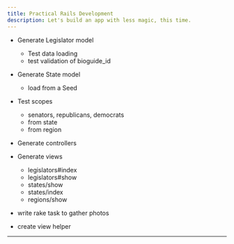 ```yaml
---
title: Practical Rails Development
description: Let's build an app with less magic, this time.
---
```



- Generate Legislator model
  + Test data loading
  + test validation of bioguide_id
- Generate State model
  + load from a Seed
- Test scopes
  + senators, republicans, democrats
  + from state
  + from region
- Generate controllers
- Generate views
  + legislators#index
  + legislators#show
  + states/show
  + states/index
  + regions/show

- write rake task to gather photos
- create view helper

-------------------------------
